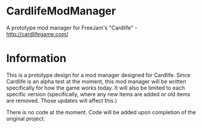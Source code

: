 # CardlifeModManager
A prototype mod manager for FreeJam's "Cardlife" - http://cardlifegame.com/

# Information
This is a prototype design for a mod manager designed for Cardlife. Since Cardlife is an alpha test at the moment, this mod manager will be written specifically for how the game works today. It will also be limited to each specific version (specifically, where any new items are added or old items are removed. Those updates will affect this.)

There is no code at the moment. Code will be added upon completion of the original project.
